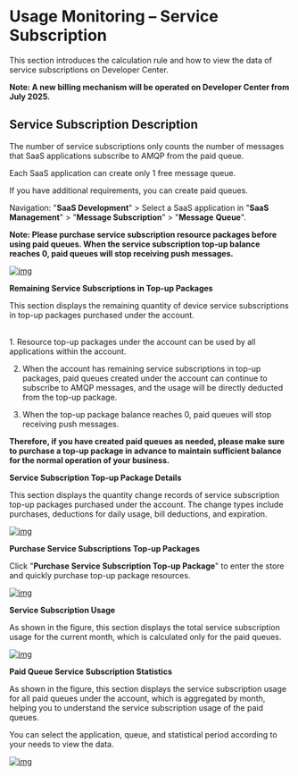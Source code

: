 # Usage Monitoring – Service Subscription

This section introduces the calculation rule and how to view the data of service subscriptions on Developer Center.

**Note: A new billing mechanism will be operated on Developer Center from July 2025.**

## Service Subscription Description

The number of service subscriptions only counts the number of messages that SaaS applications subscribe to AMQP from the paid queue.

Each SaaS application can create only 1 free message queue.

If you have additional requirements, you can create paid queues.

Navigation: "**SaaS Development**" > Select a SaaS application in "**SaaS Management**" > "**Message Subscription**" > "**Message** **Queue**".

**Note: Please purchase service subscription resource packages before using paid queues. When the service subscription top-up balance reaches 0, paid queues will stop receiving push messages.**

<a data-fancybox title="img" href="/en/guide/license-statistics-13.jpg">![img](/en/guide/license-statistics-13.jpg)</a>

**Remaining Service Subscriptions in Top-up Packages**

This section displays the remaining quantity of device service subscriptions in top-up packages purchased under the account.

<br />
1. Resource top-up packages under the account can be used by all applications within the account.

2. When the account has remaining service subscriptions in top-up packages, paid queues created under the account can continue to subscribe to AMQP messages, and the usage will be directly deducted from the top-up package.

3. When the top-up package balance reaches 0, paid queues will stop receiving push messages.

**Therefore, if you have created paid queues as needed, please make sure to purchase a top-up package in advance to maintain sufficient balance for the normal operation of your business.**

**Service Subscription Top-up Package Details**

This section displays the quantity change records of service subscription top-up packages purchased under the account. The change types include purchases, deductions for daily usage, bill deductions, and expiration.

<a data-fancybox title="img" href="/en/guide/license-statistics-14.jpg">![img](/en/guide/license-statistics-14.jpg)</a>

**Purchase Service Subscriptions Top-up Packages**

Click "**Purchase Service Subscription Top-up Package**" to enter the store and quickly purchase top-up package resources.

<a data-fancybox title="img" href="/en/guide/license-statistics-15.jpg">![img](/en/guide/license-statistics-15.jpg)</a>

**Service Subscription Usage**

As shown in the figure, this section displays the total service subscription usage for the current month, which is calculated only for the paid queues.

<a data-fancybox title="img" href="/en/guide/license-statistics-16.jpg">![img](/en/guide/license-statistics-16.jpg)</a>

**Paid Queue Service Subscription Statistics**

As shown in the figure, this section displays the service subscription usage for all paid queues under the account, which is aggregated by month, helping you to understand the service subscription usage of the paid queues.

You can select the application, queue, and statistical period according to your needs to view the data.

<a data-fancybox title="img" href="/en/guide/license-statistics-17.jpg">![img](/en/guide/license-statistics-17.jpg)</a>